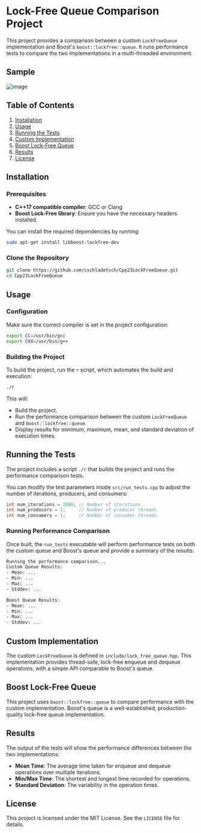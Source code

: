# Lock-Free Queue Comparison Project

This project provides a comparison between a custom `LockFreeQueue` implementation and Boost's `boost::lockfree::queue`. It runs performance tests to compare the two implementations in a multi-threaded environment.

## Sample

![image](./resources/Image-01.jpg)

## Table of Contents

1. [Installation](#installation)
2. [Usage](#usage)
3. [Running the Tests](#running-the-tests)
4. [Custom Implementation](#custom-implementation)
5. [Boost Lock-Free Queue](#boost-lock-free-queue)
6. [Results](#results)
7. [License](#license)

## Installation

### Prerequisites

- **C++17 compatible compiler**: GCC or Clang
- **Boost Lock-Free library**: Ensure you have the necessary headers installed.

You can install the required dependencies by running:

```bash
sudo apt-get install libboost-lockfree-dev
```

### Clone the Repository

```bash
git clone https://github.com/cschladetsch/Cpp23LockFreeQueue.git
cd Cpp23LockFreeQueue
```

## Usage

### Configuration

Make sure the correct compiler is set in the project configuration:

```bash
export CC=/usr/bin/gcc
export CXX=/usr/bin/g++
```

### Building the Project

To build the project, run the `r` script, which automates the build and execution:

```bash
./r
```

This will:

- Build the project.
- Run the performance comparison between the custom `LockFreeQueue` and `boost::lockfree::queue`.
- Display results for minimum, maximum, mean, and standard deviation of execution times.

## Running the Tests

The project includes a script `./r` that builds the project and runs the performance comparison tests.

You can modify the test parameters inside `src/run_tests.cpp` to adjust the number of iterations, producers, and consumers:

```cpp
int num_iterations = 1000; // Number of iterations
int num_producers = 1;     // Number of producer threads
int num_consumers = 1;     // Number of consumer threads
```

### Running Performance Comparison

Once built, the `run_tests` executable will perform performance tests on both the custom queue and Boost's queue and provide a summary of the results:

```bash
Running the performance comparison...
Custom Queue Results:
- Mean: ...
- Min: ...
- Max: ...
- Stddev: ...

Boost Queue Results:
- Mean: ...
- Min: ...
- Max: ...
- Stddev: ...
```

## Custom Implementation

The custom `LockFreeQueue` is defined in `include/lock_free_queue.hpp`. This implementation provides thread-safe, lock-free enqueue and dequeue operations, with a simple API comparable to Boost's queue.

## Boost Lock-Free Queue

This project uses `boost::lockfree::queue` to compare performance with the custom implementation. Boost's queue is a well-established, production-quality lock-free queue implementation.

## Results

The output of the tests will show the performance differences between the two implementations:

- **Mean Time**: The average time taken for enqueue and dequeue operations over multiple iterations.
- **Min/Max Time**: The shortest and longest time recorded for operations.
- **Standard Deviation**: The variability in the operation times.

## License

This project is licensed under the MIT License. See the `LICENSE` file for details.
